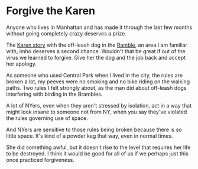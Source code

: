 # Forgive the Karen
Anyone who lives in Manhattan and has made it through the last few months without going completely crazy deserves a prize.

The <a href="https://www.nytimes.com/2020/05/26/nyregion/amy-cooper-dog-central-park.html">Karen story</a> with the off-leash dog in the <a href="https://en.wikipedia.org/wiki/The_Ramble_and_Lake">Ramble</a>, an area I am familiar with, imho deserves a second chance. Wouldn't that be great if out of the virus we learned to forgive. Give her the dog and the job back and accept her apology. 

As someone who used Central Park when I lived in the city, the rules are broken a lot, my peeves were no smoking and no bike riding on the walking paths. Two rules I felt strongly about, as the man did about off-leash dogs interfering with birding in the Brambles. 

A lot of NYers, even when they aren't stressed by isolation, act in a way that might look insane to someone not from NY, when you say they've violated the rules governing use of space. 

And NYers are sensitive to those rules being broken because there is so little space. It's kind of a powder keg that way, even in normal times. 

She did something awful, but it doesn't rise to the level that requires her life to be destroyed. I think it would be good for all of us if we perhaps just this once practiced forgiveness.

